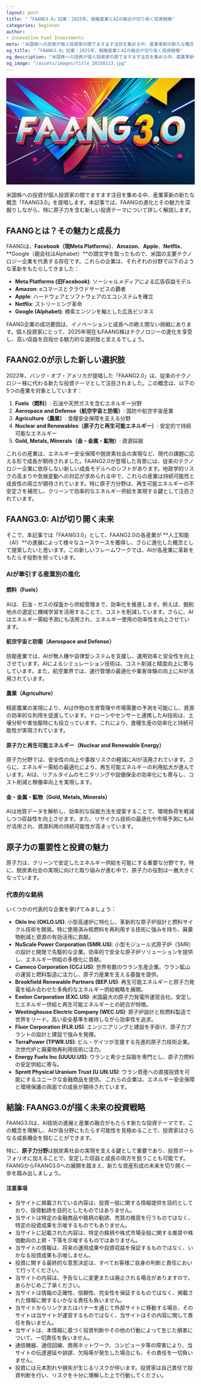 ```yaml
---
layout: post
title: "「FAANG3.0」試案：2025年、戦略産業とAIの融合が切り拓く投資戦略"
categories: beginner
author:
- Innovative Fuel Investments
meta: "米国株への投資が個人投資家の間でますます注目を集める中、産業革新の新たな概念「FAANG3.0」を提唱します。本記事では、FAANGの進化とその魅力を深掘りしながら、特に原子力を含む新しい投資テーマについて詳しく解説します。"
og_title: "「FAANG3.0」試案：2025年、戦略産業とAIの融合が切り拓く投資戦略"
og_description: "米国株への投資が個人投資家の間でますます注目を集める中、産業革新の新たな概念「FAANG3.0」を提唱します。本記事では、FAANGの進化とその魅力を深掘りしながら、特に原子力を含む新しい投資テーマについて詳しく解説します。"
og_image: "/assets/images/title_20250113.jpg"
---
```


![Title Image](/assets/images/title_20250113.jpg)

米国株への投資が個人投資家の間でますます注目を集める中、産業革新の新たな概念「FAANG3.0」を提唱します。本記事では、FAANGの進化とその魅力を深掘りしながら、特に原子力を含む新しい投資テーマについて詳しく解説します。

## FAANGとは？その魅力と成長力

FAANGは、**Facebook（現Meta Platforms）**、**Amazon**、**Apple**、**Netflix**、**Google（親会社はAlphabet）**の頭文字を取ったもので、米国の主要テクノロジー企業を代表する存在です。これらの企業は、それぞれの分野で以下のような革新をもたらしてきました：

- **Meta Platforms (旧Facebook)**: ソーシャルメディアによる広告収益モデル
- **Amazon**: eコマースとクラウドサービスの覇者
- **Apple**: ハードウェアとソフトウェアのエコシステムを確立
- **Netflix**: ストリーミング革命
- **Google (Alphabet)**: 検索エンジンを軸とした広告ビジネス

FAANG企業の成功要因は、イノベーションと成長への絶え間ない挑戦にあります。個人投資家にとって、2025年現在もFAANG株はテクノロジーの進化を享受し、高い収益を目指せる魅力的な選択肢と言えるでしょう。

## FAANG2.0が示した新しい選択肢

2022年、バンク・オブ・アメリカが提唱した「FAANG2.0」は、従来のテクノロジー株に代わる新たな投資テーマとして注目されました。この概念は、以下の5つの産業を対象としています：

1. **Fuels（燃料）**: 石油や天然ガスを含むエネルギー分野
2. **Aerospace and Defense（航空宇宙と防衛）**: 国防や航空宇宙産業
3. **Agriculture（農業）**: 食糧安全保障を支える分野
4. **Nuclear and Renewables（原子力と再生可能エネルギー）**: 安定的で持続可能なエネルギー
5. **Gold, Metals, Minerals（金・金属・鉱物）**: 資源採掘

これらの産業は、エネルギー安全保障や脱炭素社会の実現など、現代の課題に応える形で成長が期待されました。FAANG2.0が登場した背景には、従来のテクノロジー企業に依存しない新しい成長モデルへのシフトがあります。地政学的リスクの高まりや気候変動への対応が求められる中で、これらの産業は持続可能性と成長性の両立が期待されています。特に原子力分野は、再生可能エネルギーの不安定さを補完し、クリーンで効率的なエネルギー供給を実現する鍵として注目されています。

## FAANG3.0: AIが切り開く未来

そこで、本記事では「FAANG3.0」として、FAANG2.0の各産業が **人工知能（AI）**の進展によって様々なユースケースを獲得し、さらに進化した概念として提案したいと思います。この新しいフレームワークでは、AIが各産業に革新をもたらす役割を担っています。

### AIが牽引する産業別の進化

#### 燃料（Fuels）
AIは、石油・ガスの探査から供給管理まで、効率化を推進します。例えば、掘削地点の選定に機械学習を活用することで、コストを削減しています。さらに、AIはエネルギー需給予測にも活用され、エネルギー使用の効率性を向上させています。

#### 航空宇宙と防衛（Aerospace and Defense）
防衛産業では、AIが無人機や自律型システムを支援し、運用効率と安全性を向上させています。AIによるシミュレーション技術は、コスト削減と精度向上に寄与しています。また、航空業界では、運行管理の最適化や乗客体験の向上にAIが活用されています。

#### 農業（Agriculture）
精密農業の実現により、AIは作物の生育管理や市場需要の予測を可能にし、資源の効率的な利用を促進しています。ドローンやセンサーと連携したAI技術は、土壌分析や害虫駆除にも役立っています。これにより、食糧生産の効率化と持続可能性が実現されています。

#### 原子力と再生可能エネルギー（Nuclear and Renewable Energy）
原子力分野では、安全性の向上や事故リスクの軽減にAIが活用されています。さらに、エネルギー需給の最適化により、再生可能エネルギーの利用拡大が進んでいます。AIは、リアルタイムのモニタリングや設備保全の効率化にも寄与し、コスト削減と稼働率向上を実現します。

#### 金・金属・鉱物（Gold, Metals, Minerals）
AIは地質データを解析し、効率的な採掘方法を提案することで、環境負荷を軽減しつつ収益性を向上させます。また、リサイクル技術の最適化や市場予測にもAIが活用され、資源利用の持続可能性が高まっています。

## 原子力の重要性と投資の魅力
原子力は、クリーンで安定したエネルギー供給を可能にする重要な分野です。特に、脱炭素社会の実現に向けた取り組みが進む中で、原子力の役割は一層大きくなっています。

### 代表的な銘柄
いくつかの代表的な企業を挙げてみましょう：

- **Oklo Inc (OKLO.US)**: 小型高速炉に特化し、革新的な原子炉設計と燃料サイクル技術を開発。特に使用済み核燃料を再利用する技術に強みを持ち、廃棄物削減と資源の有効活用に貢献。
- **NuScale Power Corporation (SMR.US)**: 小型モジュール式原子炉（SMR）の設計と開発で先駆的な企業。効率的で安全な原子炉ソリューションを提供し、エネルギー供給の多様化に貢献。
- **Cameco Corporation (CCJ.US)**: 世界有数のウラン生産企業。ウラン鉱山の運営と燃料製造に注力し、原子力産業を支える基盤を提供。
- **Brookfield Renewable Partners (BEP.US)**: 再生可能エネルギーと原子力発電を組み合わせた多角的なエネルギー供給戦略を展開。
- **Exelon Corporation (EXC.US)**: 米国最大の原子力発電所運営会社。安定したエネルギー供給と再生可能エネルギーとの統合が特徴。
- **Westinghouse Electric Company (WEC.US)**: 原子炉設計と核燃料製造で世界をリード。高い安全基準を維持しながら効率性を追求。
- **Fluor Corporation (FLR.US)**: エンジニアリングと建設を手掛け、原子力プラントの設計と建設で強みを発揮。
- **TerraPower (TPWR.US)**: ビル・ゲイツが支援する先進的原子力技術企業。次世代炉と廃棄物再利用技術に注力。
- **Energy Fuels Inc (UUUU.US)**: ウランと希少土採掘を専門とし、原子力燃料の安定供給に寄与。
- **Sprott Physical Uranium Trust (U.UN.US)**: ウラン資産への直接投資を可能にするユニークな金融商品を提供。
これらの企業は、エネルギー安全保障と環境保護の両面での成長が期待されています。

## 結論: FAANG3.0が描く未来の投資戦略
FAANG3.0は、AI技術の進展と産業の融合がもたらす新たな投資テーマです。この概念を理解し、AIが各分野にもたらす可能性を見極めることで、投資家はさらなる成長機会を掴むことができます。

特に、**原子力分野**は脱炭素社会の実現を支える鍵として重要であり、投資ポートフォリオに加えることで、安定した収益と成長の両方を狙うことも可能です。FAANGからFAANG3.0への展開を踏まえ、新たな資産形成の未来を切り開く一歩を踏み出しましょう。

#### 注意事項
- 当サイトに掲載されている内容は、投資一般に関する情報提供を目的としており、投資勧誘を目的としたものではありません。
- 当サイトは特定の金融商品や銘柄の勧誘、売買の推奨を行うものではなく、特定の投資成果を示唆するものでもありません。
- 当サイトに記載された内容は、特定の銘柄や株式市場全般に関する推奨や株価動向の上昇・下落を示唆するものではありません。
- 当サイトの情報は、将来の運用成果や投資収益を保証するものではなく、いかなる投資成果も示唆しません。
- 投資に関する最終的な意思決定は、すべてお客様ご自身の判断と責任において行ってください。
- 当サイトの内容は、予告なしに変更または廃止される場合がありますので、あらかじめご了承ください。
- 当サイトは情報の正確性、信頼性、完全性を保証するものではなく、掲載された情報に関するいかなる責任も負いません。
- 当サイトからリンクまたはバナーを通じて外部サイトに移動する場合、そのサイトは当サイトが運営するものではなく、当サイトはその内容に関して責任を負いません。
- 当サイトは、本情報に基づく投資判断やその他の行動によって生じた損害について、一切責任を負いません。
- 通信機器、通信回線、商用ネットワーク、コンピュータ等の障害により、当サイトの伝達遅延や誤謬、欠陥等が発生した場合にも、その責任を一切負いません。
- 投資には元本割れや損失が生じるリスクが伴います。投資家は自己責任で投資判断を行い、リスクを十分に理解した上で行動してください。